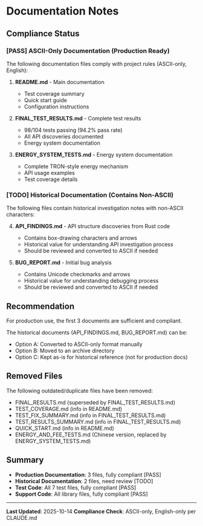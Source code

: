 # Documentation Notes

## Compliance Status

### [PASS] ASCII-Only Documentation (Production Ready)

The following documentation files comply with project rules (ASCII-only, English):

1. **README.md** - Main documentation
   - Test coverage summary
   - Quick start guide
   - Configuration instructions

2. **FINAL_TEST_RESULTS.md** - Complete test results
   - 98/104 tests passing (94.2% pass rate)
   - All API discoveries documented
   - Energy system documentation

3. **ENERGY_SYSTEM_TESTS.md** - Energy system documentation
   - Complete TRON-style energy mechanism
   - API usage examples
   - Test coverage details

### [TODO] Historical Documentation (Contains Non-ASCII)

The following files contain historical investigation notes with non-ASCII characters:

4. **API_FINDINGS.md** - API structure discoveries from Rust code
   - Contains box-drawing characters and arrows
   - Historical value for understanding API investigation process
   - Should be reviewed and converted to ASCII if needed

5. **BUG_REPORT.md** - Initial bug analysis
   - Contains Unicode checkmarks and arrows
   - Historical value for understanding debugging process
   - Should be reviewed and converted to ASCII if needed

## Recommendation

For production use, the first 3 documents are sufficient and compliant.

The historical documents (API_FINDINGS.md, BUG_REPORT.md) can be:
- Option A: Converted to ASCII-only format manually
- Option B: Moved to an archive directory
- Option C: Kept as-is for historical reference (not for production docs)

## Removed Files

The following outdated/duplicate files have been removed:
- FINAL_RESULTS.md (superseded by FINAL_TEST_RESULTS.md)
- TEST_COVERAGE.md (info in README.md)
- TEST_FIX_SUMMARY.md (info in FINAL_TEST_RESULTS.md)
- TEST_RESULTS_SUMMARY.md (info in FINAL_TEST_RESULTS.md)
- QUICK_START.md (info in README.md)
- ENERGY_AND_FEE_TESTS.md (Chinese version, replaced by ENERGY_SYSTEM_TESTS.md)

## Summary

- **Production Documentation**: 3 files, fully compliant [PASS]
- **Historical Documentation**: 2 files, need review [TODO]
- **Test Code**: All 7 test files, fully compliant [PASS]
- **Support Code**: All library files, fully compliant [PASS]

---

**Last Updated**: 2025-10-14
**Compliance Check**: ASCII-only, English-only per CLAUDE.md
